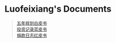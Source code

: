 # Luofeixiang's Documents

> [五年规划白皮书](/document/fiveyearplan/)  
> [投资记录蓝皮书](/document/investment/)  
> [捐款日志红皮书](/document/benevolence/)  
